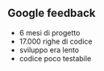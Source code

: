 ## Google feedback

* 6 mesi di progetto <!-- .element: class="fragment" data-fragment-index="1" -->
* 17.000 righe di codice <!-- .element: class="fragment" data-fragment-index="2" -->
* sviluppo era lento <!-- .element: class="fragment" data-fragment-index="3" -->
* codice poco testabile <!-- .element: class="fragment" data-fragment-index="4" -->